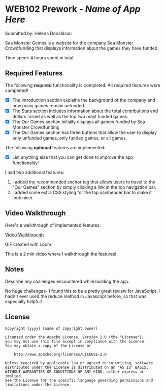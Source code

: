 # WEB102 Prework - *Name of App Here*

Submitted by: Helena Donaldson

Sea Monster Games is a website for the company Sea Monster Crowdfunding that displays information about the games they have funded.

Time spent: 4 hours spent in total

## Required Features

The following **required** functionality is completed: All required features were completed!

* [X] The introduction section explains the background of the company and how many games remain unfunded.
* [X] The Stats section includes information about the total contributions and dollars raised as well as the top two most funded games.
* [X] The Our Games section initially displays all games funded by Sea Monster Crowdfunding
* [X] The Our Games section has three buttons that allow the user to display only unfunded games, only funded games, or all games.

The following **optional** features are implemented:

* [X] List anything else that you can get done to improve the app functionality!

I had two additional features: 
1. I added the recommended anchor tag that allows users to travel to the "Our Games" section by simply clicking a link in the top navigation bar.
2. I added some extra CSS styling for the top nav/header bar to make it look nicer.

## Video Walkthrough

Here's a walkthrough of implemented features:

<a href='https://www.loom.com/share/2f75dc718e7b4771a24dd127f8b8b477?sid=8481f6cf-54be-4b7e-9f2c-1b0771f7db87 '>Video Walkthrough</a>

<!-- Replace this with whatever GIF tool you used! -->
GIF created with Loom
<!-- Recommended tools:
[Kap](https://getkap.co/) for macOS
[ScreenToGif](https://www.screentogif.com/) for Windows
[peek](https://github.com/phw/peek) for Linux. -->

This is a 2 min video where I walkthrough the features!

## Notes

Describe any challenges encountered while building the app.

No huge challenges- I found this to be a pretty great review for
JavaScript. I hadn't ever used the reduce method in Javascript
before, so that was especially helpful! 

## License

    Copyright [yyyy] [name of copyright owner]

    Licensed under the Apache License, Version 2.0 (the "License");
    you may not use this file except in compliance with the License.
    You may obtain a copy of the License at

        http://www.apache.org/licenses/LICENSE-2.0

    Unless required by applicable law or agreed to in writing, software
    distributed under the License is distributed on an "AS IS" BASIS,
    WITHOUT WARRANTIES OR CONDITIONS OF ANY KIND, either express or implied.
    See the License for the specific language governing permissions and
    limitations under the License.
